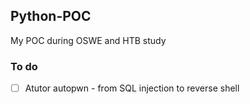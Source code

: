 ## Python-POC 
My POC during OSWE and HTB study


### To do

- [ ] Atutor autopwn - from SQL injection to reverse shell
